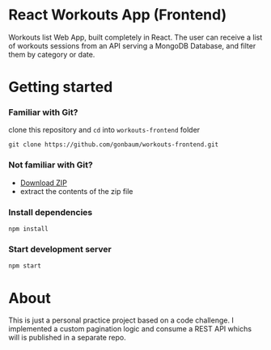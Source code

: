 # React Workouts App (Frontend)

Workouts list Web App, built completely in React.
The user can receive a list of workouts sessions from an API serving a MongoDB Database, and filter them by category or date.


# Getting started

### Familiar with Git?

clone this repository and `cd` into `workouts-frontend` folder

```
git clone https://github.com/gonbaum/workouts-frontend.git

```

### Not familiar with Git?

- <a href="https://github.com/gonbaum/workouts-frontend/archive/master.zip">Download ZIP</a>
- extract the contents of the zip file

### Install dependencies

```
npm install
```

### Start development server

```
npm start
```

# About 
This is just a personal practice project based on a code challenge. I implemented a custom pagination logic and consume a REST API whichs will is published in a separate repo.
